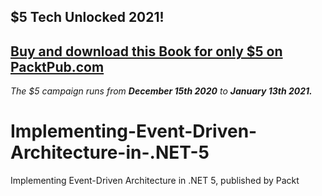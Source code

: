 ## $5 Tech Unlocked 2021!
[Buy and download this Book for only $5 on PacktPub.com](https://www.packtpub.com/product/implementing-event-driven-architecture-in-net-5/9781800561588)
-----
*The $5 campaign         runs from __December 15th 2020__ to __January 13th 2021.__*

# Implementing-Event-Driven-Architecture-in-.NET-5
Implementing Event-Driven Architecture in .NET 5, published by Packt
